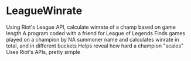 # LeagueWinrate
Using Riot's League API, calculate winrate of a champ based on game length
A program coded with a friend for League of Legends
Finds games played on a champion by NA summoner name and calculates winrate in total, and in different buckets
Helps reveal how hard a champion "scales"
Uses Riot's APIs, pretty simple
